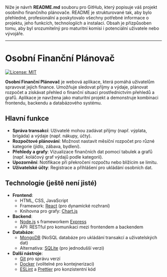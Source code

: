 Níže je návrh **README.md** souboru pro GitHub, který popisuje váš projekt osobního finančního plánovače. README je strukturované tak, aby bylo přehledné, profesionální a poskytovalo všechny potřebné informace o projektu, jeho funkcích, technologiích a instalaci. Obsah je přizpůsoben tomu, aby byl srozumitelný pro maturitní komisi i potenciální uživatele nebo vývojáře.

---

# Osobní Finanční Plánovač

[![License: MIT](https://img.shields.io/badge/License-MIT-yellow.svg)](https://opensource.org/licenses/MIT)

**Osobní Finanční Plánovač** je webová aplikace, která pomáhá uživatelům spravovat jejich finance. Umožňuje sledovat příjmy a výdaje, plánovat rozpočet a získávat přehled o finanční situaci prostřednictvím přehledů a grafů. Aplikace je navržena jako maturitní projekt a demonstruje kombinaci frontendu, backendu a databázového systému.

## Hlavní funkce
- **Správa transakcí**: Uživatelé mohou zadávat příjmy (např. výplata, brigáda) a výdaje (např. nákupy, účty).
- **Rozpočtové plánování**: Možnost nastavit měsíční rozpočet pro různé kategorie (jídlo, zábava, bydlení).
- **Přehledy a grafy**: Vizualizace finančních dat pomocí tabulek a grafů (např. koláčový graf výdajů podle kategorií).
- **Upozornění**: Notifikace při překročení rozpočtu nebo blížícím se limitu.
- **Uživatelské účty**: Registrace a přihlášení pro ukládání osobních dat.

## Technologie (ještě není jisté)
- **Frontend**:
  - HTML, CSS, JavaScript
  - Framework: [React](https://reactjs.org/) (pro dynamické rozhraní)
  - Knihovna pro grafy: [Chart.js](https://www.chartjs.org/)
- **Backend**:
  - [Node.js](https://nodejs.org/) s frameworkem [Express](https://expressjs.com/)
  - API: RESTful pro komunikaci mezi frontendem a backendem
- **Databáze**:
  - [MongoDB](https://www.mongodb.com/) (NoSQL databáze pro ukládání transakcí a uživatelských dat)
  - Alternativa: [SQLite](https://www.sqlite.org/) (pro jednodušší verzi)
- **Další nástroje**:
  - [Git](https://git-scm.com/) pro správu verzí
  - [Docker](https://www.docker.com/) (volitelné pro kontejnerizaci)
  - [ESLint](https://eslint.org/) a [Prettier](https://prettier.io/) pro konzistentní kód
